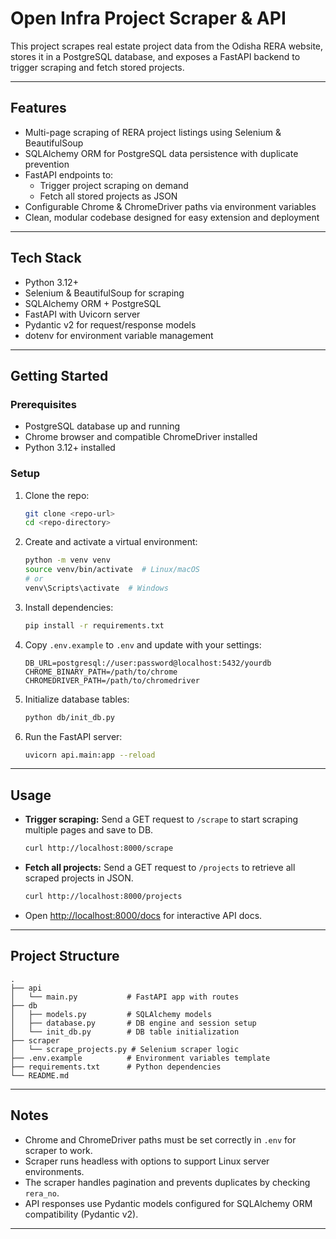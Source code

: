 # Open Infra Project Scraper & API

This project scrapes real estate project data from the Odisha RERA website, stores it in a PostgreSQL database, and exposes a FastAPI backend to trigger scraping and fetch stored projects.

---

## Features

- Multi-page scraping of RERA project listings using Selenium & BeautifulSoup
- SQLAlchemy ORM for PostgreSQL data persistence with duplicate prevention
- FastAPI endpoints to:
  - Trigger project scraping on demand
  - Fetch all stored projects as JSON
- Configurable Chrome & ChromeDriver paths via environment variables
- Clean, modular codebase designed for easy extension and deployment

---

## Tech Stack

- Python 3.12+
- Selenium & BeautifulSoup for scraping
- SQLAlchemy ORM + PostgreSQL
- FastAPI with Uvicorn server
- Pydantic v2 for request/response models
- dotenv for environment variable management

---

## Getting Started

### Prerequisites

- PostgreSQL database up and running
- Chrome browser and compatible ChromeDriver installed
- Python 3.12+ installed

### Setup

1. Clone the repo:

   ```bash
   git clone <repo-url>
   cd <repo-directory>
    ```

2. Create and activate a virtual environment:

   ```bash
   python -m venv venv
   source venv/bin/activate  # Linux/macOS
   # or
   venv\Scripts\activate  # Windows
   ```

3. Install dependencies:

   ```bash
   pip install -r requirements.txt
   ```

4. Copy `.env.example` to `.env` and update with your settings:

   ```env
   DB_URL=postgresql://user:password@localhost:5432/yourdb
   CHROME_BINARY_PATH=/path/to/chrome
   CHROMEDRIVER_PATH=/path/to/chromedriver
   ```

5. Initialize database tables:

   ```bash
   python db/init_db.py
   ```

6. Run the FastAPI server:

   ```bash
   uvicorn api.main:app --reload
   ```

---

## Usage

* **Trigger scraping:**
  Send a GET request to `/scrape` to start scraping multiple pages and save to DB.

  ```bash
  curl http://localhost:8000/scrape
  ```

* **Fetch all projects:**
  Send a GET request to `/projects` to retrieve all scraped projects in JSON.

  ```bash
  curl http://localhost:8000/projects
  ```

* Open [http://localhost:8000/docs](http://localhost:8000/docs) for interactive API docs.

---

## Project Structure

```
.
├── api
│   └── main.py           # FastAPI app with routes
├── db
│   ├── models.py         # SQLAlchemy models
│   ├── database.py       # DB engine and session setup
│   └── init_db.py        # DB table initialization
├── scraper
│   └── scrape_projects.py # Selenium scraper logic
├── .env.example          # Environment variables template
├── requirements.txt      # Python dependencies
└── README.md
```

---

## Notes

* Chrome and ChromeDriver paths must be set correctly in `.env` for scraper to work.
* Scraper runs headless with options to support Linux server environments.
* The scraper handles pagination and prevents duplicates by checking `rera_no`.
* API responses use Pydantic models configured for SQLAlchemy ORM compatibility (Pydantic v2).

---


